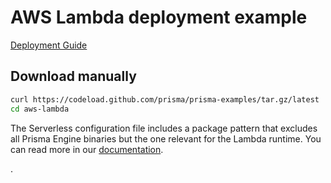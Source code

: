 # AWS Lambda deployment example

[Deployment Guide](https://www.prisma.io/docs/guides/deployment/deploying-to-aws-lambda)

## Download manually

```bash
curl https://codeload.github.com/prisma/prisma-examples/tar.gz/latest | tar -xz --strip=2 prisma-examples-latest/deployment-platforms/aws-lambda
cd aws-lambda
```

The Serverless configuration file includes a package pattern that excludes all Prisma Engine binaries but the one relevant for the Lambda runtime. You can read more in our [documentation](https://www.prisma.io/docs/guides/deployment/deployment-guides/deploying-to-aws-lambda#package-pattern-in-serverlessyml).

.